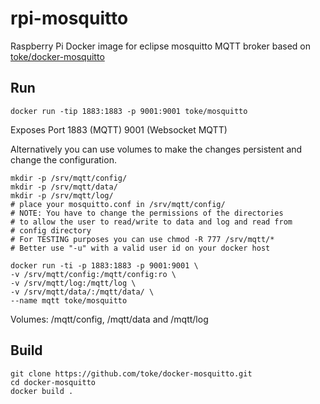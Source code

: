 # rpi-mosquitto
Raspberry Pi Docker image for eclipse mosquitto MQTT broker based on [toke/docker-mosquitto](https://github.com/toke/docker-mosquitto)

## Run

    docker run -tip 1883:1883 -p 9001:9001 toke/mosquitto

Exposes Port 1883 (MQTT) 9001 (Websocket MQTT)

Alternatively you can use volumes to make the changes
persistent and change the configuration.

    mkdir -p /srv/mqtt/config/
    mkdir -p /srv/mqtt/data/
    mkdir -p /srv/mqtt/log/
    # place your mosquitto.conf in /srv/mqtt/config/
    # NOTE: You have to change the permissions of the directories
    # to allow the user to read/write to data and log and read from
    # config directory
    # For TESTING purposes you can use chmod -R 777 /srv/mqtt/*
    # Better use "-u" with a valid user id on your docker host

    docker run -ti -p 1883:1883 -p 9001:9001 \
    -v /srv/mqtt/config:/mqtt/config:ro \
    -v /srv/mqtt/log:/mqtt/log \
    -v /srv/mqtt/data/:/mqtt/data/ \
    --name mqtt toke/mosquitto


Volumes: /mqtt/config, /mqtt/data and /mqtt/log


## Build

    git clone https://github.com/toke/docker-mosquitto.git
    cd docker-mosquitto
    docker build .



